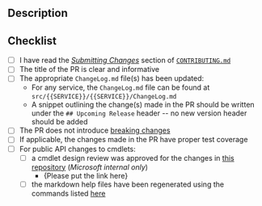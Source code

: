 <!-- DO NOT DELETE THIS TEMPLATE -->

## Description

<!-- Please add a brief description of the changes made in this PR -->

## Checklist

- [ ] I have read the [_Submitting Changes_](../blob/master/CONTRIBUTING.md#submitting-changes) section of [`CONTRIBUTING.md`](../blob/master/CONTRIBUTING.md)
- [ ] The title of the PR is clear and informative
- [ ] The appropriate `ChangeLog.md` file(s) has been updated:
    - For any service, the `ChangeLog.md` file can be found at `src/{{SERVICE}}/{{SERVICE}}/ChangeLog.md`
    - A snippet outlining the change(s) made in the PR should be written under the `## Upcoming Release` header -- no new version header should be added
- [ ] The PR does not introduce [breaking changes](../blob/master/documentation/breaking-changes/breaking-changes-definition.md)
- [ ] If applicable, the changes made in the PR have proper test coverage
- [ ] For public API changes to cmdlets:
    - [ ] a cmdlet design review was approved for the changes in [this repository](https://github.com/Azure/azure-powershell-cmdlet-review-pr) (_Microsoft internal only_)
        - {Please put the link here}
    - [ ] the markdown help files have been regenerated using the commands listed [here](../blob/master/documentation/development-docs/help-generation.md#updating-all-markdown-files-in-a-module)
